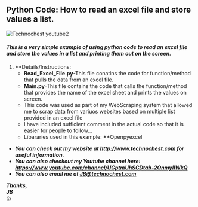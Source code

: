 ## Python Code: How to read an excel file and store values a list. 
![Technochest youtube2](https://user-images.githubusercontent.com/85039215/120913737-4e265c00-c667-11eb-83f6-346e7c45b94c.png)
#### ***This is a very simple example of using python code to read an excel file and store the values in a list and printing them out on the screen.***

1. **Details/Instructions:    
   - **Read_Excel_File.py**-This file conatins the code for function/method that pulls the data from an excel file. 
   - **Main.py**-This file contains the code that calls the function/method that provides the name of the excel sheet and prints the values on screen.
   - This code was used as part of my WebScraping system that allowed me to scrap data from variuos websites based on multiple list provided in an excel file
   - I have included sufficient comment in the actual code so that it is easier for people to follow...
   - Libararies used in this example: **Openpyexcel

* ***You can check out my website at http://www.technochest.com for useful information.***
* ***You can also checkout my Youtube channel here: https://www.youtube.com/channel/UCptmUhSCDtab-2OnmylIWkQ***
* ***You can also email me at JB@technochest.com***

***Thanks,***  
***JB***  
:+1:








